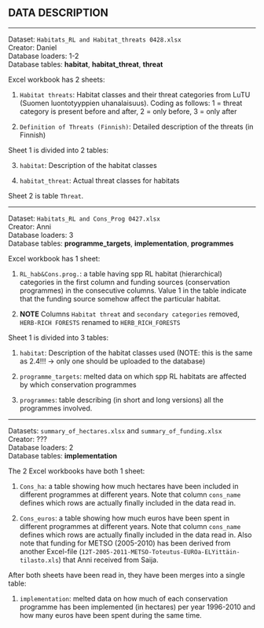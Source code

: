 ## DATA DESCRIPTION

*** 
Dataset: `Habitats_RL and Habitat_threats 0428.xlsx`  
Creator: Daniel  
Database loaders: 1-2  
Database tables: **habitat**, **habitat_threat**, **threat**  

Excel workbook has 2 sheets:

  1. `Habitat threats`: Habitat classes and their threat categories from LuTU
      (Suomen luontotyyppien uhanalaisuus). Coding as follows: 1 = threat
      category is present before and after, 2 = only before, 3 = only after

  2. `Definition of Threats (Finnish)`: Detailed description of the threats
      (in Finnish)

Sheet 1 is divided into 2 tables:

  3. `habitat`: Description of the habitat classes

  4. `habitat_threat`: Actual threat classes for habitats

Sheet 2 is table `Threat`.

***
Dataset: `Habitats_RL and Cons_Prog 0427.xlsx`  
Creator: Anni  
Database loaders: 3  
Database tables: **programme_targets**, **implementation**, **programmes**  

Excel workbook has 1 sheet:

  1. `RL_hab&Cons.prog.`: a table having spp RL habitat (hierarchical) 
      categories in the first column and funding sources (conservation 
      programmes) in the consecutive columns. Value 1 in the table indicate
      that the funding source somehow affect the particular habitat.

  2. **NOTE** Columns `Habitat threat` and `secondary categories` removed,
     `HERB-RICH FORESTS` renamed to `HERB_RICH_FORESTS`

Sheet 1 is divided into 3 tables:  

  1. `habitat`: Description of the habitat classes used (NOTE: this is the
      same as 2.4!!! -> only one should be uploaded to the database)
    
  2. `programme_targets`: melted data on which spp RL habitats are affected by 
      which conservation programmes

  3. `programmes`: table describing (in short and long versions) all the 
      programmes involved.

***
Datasets: `summary_of_hectares.xlsx` and `summary_of_funding.xlsx`  
Creator: ???  
Database loaders: 2  
Database tables: **implementation**   

The 2 Excel workbooks have both 1 sheet:

  1. `Cons_ha`: a table showing how much hectares have been included in 
  different programmes at different years. Note that column `cons_name` defines
  which rows are actually finally included in the data read in.

  2. `Cons_euros`: a table showing how much euros have been spent in 
  different programmes at different years. Note that column `cons_name` defines
  which rows are actually finally included in the data read in. Also note that
  funding for METSO (2005-2010) has been derived from another Excel-file 
  (`12T-2005-2011-METSO-Toteutus-EUROa-ELYittäin-tilasto.xls`) that Anni 
  received from Saija.
  
After both sheets have been read in, they have been merges into a single table:

  1. `implementation`: melted data on how much of each conservation programme
      has been implemented (in hectares) per year 1996-2010 and how many euros
      have been spent during the same time.
